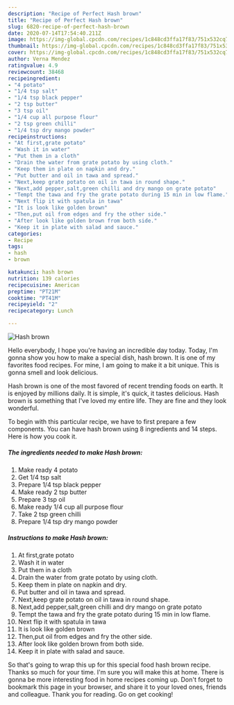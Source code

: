 ```yaml
---
description: "Recipe of Perfect Hash brown"
title: "Recipe of Perfect Hash brown"
slug: 6820-recipe-of-perfect-hash-brown
date: 2020-07-14T17:54:40.211Z
image: https://img-global.cpcdn.com/recipes/1c848cd3ffa17f83/751x532cq70/hash-brown-recipe-main-photo.jpg
thumbnail: https://img-global.cpcdn.com/recipes/1c848cd3ffa17f83/751x532cq70/hash-brown-recipe-main-photo.jpg
cover: https://img-global.cpcdn.com/recipes/1c848cd3ffa17f83/751x532cq70/hash-brown-recipe-main-photo.jpg
author: Verna Mendez
ratingvalue: 4.9
reviewcount: 38468
recipeingredient:
- "4 potato"
- "1/4 tsp salt"
- "1/4 tsp black pepper"
- "2 tsp butter"
- "3 tsp oil"
- "1/4 cup all purpose flour"
- "2 tsp green chilli"
- "1/4 tsp dry mango powder"
recipeinstructions:
- "At first,grate potato"
- "Wash it in water"
- "Put them in a cloth"
- "Drain the water from grate potato by using cloth."
- "Keep them in plate on napkin and dry."
- "Put butter and oil in tawa and spread."
- "Next,keep grate potato on oil in tawa in round shape."
- "Next,add pepper,salt,green chilli and dry mango on grate potato"
- "Tempt the tawa and fry the grate potato during 15 min in low flame."
- "Next flip it with spatula in tawa"
- "It is look like golden brown"
- "Then,put oil from edges and fry the other side."
- "After look like golden brown from both side."
- "Keep it in plate with salad and sauce."
categories:
- Recipe
tags:
- hash
- brown

katakunci: hash brown 
nutrition: 139 calories
recipecuisine: American
preptime: "PT21M"
cooktime: "PT41M"
recipeyield: "2"
recipecategory: Lunch

---
```



![Hash brown](https://img-global.cpcdn.com/recipes/1c848cd3ffa17f83/751x532cq70/hash-brown-recipe-main-photo.jpg)

Hello everybody, I hope you're having an incredible day today. Today, I'm gonna show you how to make a special dish, hash brown. It is one of my favorites food recipes. For mine, I am going to make it a bit unique. This is gonna smell and look delicious.

Hash brown is one of the most favored of recent trending foods on earth. It is enjoyed by millions daily. It is simple, it's quick, it tastes delicious. Hash brown is something that I've loved my entire life. They are fine and they look wonderful.




To begin with this particular recipe, we have to first prepare a few components. You can have hash brown using 8 ingredients and 14 steps. Here is how you cook it.

<!--inarticleads1-->

##### The ingredients needed to make Hash brown:

1. Make ready 4 potato
1. Get 1/4 tsp salt
1. Prepare 1/4 tsp black pepper
1. Make ready 2 tsp butter
1. Prepare 3 tsp oil
1. Make ready 1/4 cup all purpose flour
1. Take 2 tsp green chilli
1. Prepare 1/4 tsp dry mango powder




<!--inarticleads2-->

##### Instructions to make Hash brown:

1. At first,grate potato
1. Wash it in water
1. Put them in a cloth
1. Drain the water from grate potato by using cloth.
1. Keep them in plate on napkin and dry.
1. Put butter and oil in tawa and spread.
1. Next,keep grate potato on oil in tawa in round shape.
1. Next,add pepper,salt,green chilli and dry mango on grate potato
1. Tempt the tawa and fry the grate potato during 15 min in low flame.
1. Next flip it with spatula in tawa
1. It is look like golden brown
1. Then,put oil from edges and fry the other side.
1. After look like golden brown from both side.
1. Keep it in plate with salad and sauce.




So that's going to wrap this up for this special food hash brown recipe. Thanks so much for your time. I'm sure you will make this at home. There is gonna be more interesting food in home recipes coming up. Don't forget to bookmark this page in your browser, and share it to your loved ones, friends and colleague. Thank you for reading. Go on get cooking!
